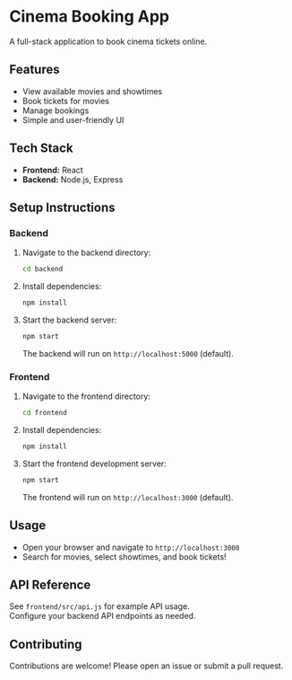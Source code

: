 # Cinema Booking App

A full-stack application to book cinema tickets online.

## Features

- View available movies and showtimes
- Book tickets for movies
- Manage bookings
- Simple and user-friendly UI

## Tech Stack

- **Frontend:** React
- **Backend:** Node.js, Express

## Setup Instructions

### Backend

1. Navigate to the backend directory:
    ```sh
    cd backend
    ```
2. Install dependencies:
    ```sh
    npm install
    ```
3. Start the backend server:
    ```sh
    npm start
    ```
   The backend will run on `http://localhost:5000` (default).

### Frontend

1. Navigate to the frontend directory:
    ```sh
    cd frontend
    ```
2. Install dependencies:
    ```sh
    npm install
    ```
3. Start the frontend development server:
    ```sh
    npm start
    ```
   The frontend will run on `http://localhost:3000` (default).

## Usage

- Open your browser and navigate to `http://localhost:3000`
- Search for movies, select showtimes, and book tickets!

## API Reference

See `frontend/src/api.js` for example API usage.  
Configure your backend API endpoints as needed.

## Contributing

Contributions are welcome! Please open an issue or submit a pull request.

